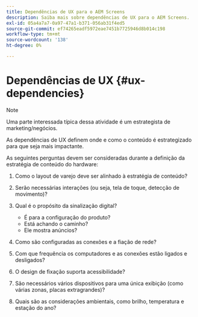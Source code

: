 ```yaml
---
title: Dependências de UX para o AEM Screens
description: Saiba mais sobre dependências de UX para o AEM Screens.
exl-id: 05a4a7a7-0a97-47a1-b371-056ab31f4ed5
source-git-commit: ef74265eadf5972eae7451b7725946d8b014c198
workflow-type: tm+mt
source-wordcount: '138'
ht-degree: 0%

---
```


# Dependências de UX {#ux-dependencies}

>[!NOTE]
>
>Uma parte interessada típica dessa atividade é um estrategista de marketing/negócios.

As dependências de UX definem onde e como o conteúdo é estrategizado para que seja mais impactante.

As seguintes perguntas devem ser consideradas durante a definição da estratégia de conteúdo do hardware:

1. Como o layout de varejo deve ser alinhado à estratégia de conteúdo?

1. Serão necessárias interações (ou seja, tela de toque, detecção de movimento)?

1. Qual é o propósito da sinalização digital?

   * É para a configuração do produto?
   * Está achando o caminho?
   * Ele mostra anúncios?

1. Como são configuradas as conexões e a fiação de rede?

1. Com que frequência os computadores e as conexões estão ligados e desligados?

1. O design de fixação suporta acessibilidade?

1. São necessários vários dispositivos para uma única exibição (como várias zonas, placas extragrandes)?

1. Quais são as considerações ambientais, como brilho, temperatura e estação do ano?
